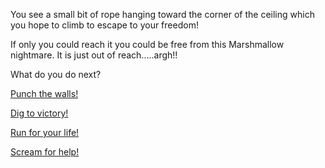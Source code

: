 You see a small bit of rope hanging toward the corner of the ceiling which you hope to climb to escape to your
freedom!

If only you could reach it you could be free from this Marshmallow nightmare. It is just out of reach.....argh!!

What do you do next?

[Punch the walls!](../punch/punch.md)

[Dig to victory!](../dig/dig.md)

[Run for your life!](../run/run.md)

[Scream for help!](../scream/scream.md)
